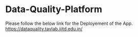 # Data-Quality-Platform

Please follow the below link for the Deployement of the App.
https://dataquality.tavlab.iiitd.edu.in/
